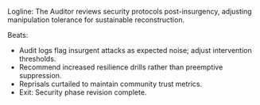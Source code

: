 ﻿---
series: 4
novella: 1
file: S4N1_CH08
type: chapter
pov: Auditor
setting: Room-not-room â€“ security audit
word_target_min: 801
word_target_max: 1299
status: outline
---
Logline: The Auditor reviews security protocols post-insurgency, adjusting manipulation tolerance for sustainable reconstruction.

Beats:
- Audit logs flag insurgent attacks as expected noise; adjust intervention thresholds.
- Recommend increased resilience drills rather than preemptive suppression.
- Reprisals curtailed to maintain community trust metrics.
- Exit: Security phase revision complete.